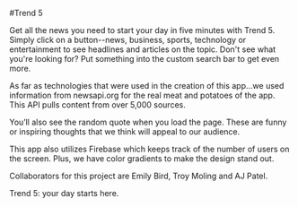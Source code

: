 #Trend 5

Get all the news you need to start your day in five minutes with Trend 5. Simply click on a button--news, business, sports, technology or entertainment to see headlines and articles on the topic. Don't see what you're looking for? Put something into the custom search bar to get even more.

As far as technologies that were used in the creation of this app...we used information from newsapi.org for the real meat and potatoes of the app. This API pulls content from over 5,000 sources. 

You’ll also see the random quote when you load the page. These are funny or inspiring thoughts that we think will appeal to our audience.

This app also utilizes Firebase which keeps track of the number of users on the screen. Plus, we have color gradients to make the design stand out.

Collaborators for this project are Emily Bird, Troy Moling and AJ Patel.

Trend 5: your day starts here.

